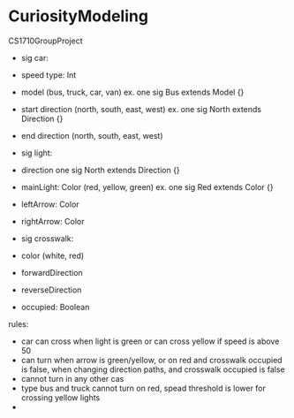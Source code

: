 # CuriosityModeling
CS1710GroupProject
- sig car:
-  speed type: Int 
-  model (bus, truck, car, van) ex. one sig Bus extends Model {}
-  start direction (north, south, east, west) ex. one sig North extends Direction {}
-  end direction (north, south, east, west)

- sig light:
-  direction one sig North extends Direction {}
-  mainLight: Color (red, yellow, green) ex. one sig Red extends Color {}
-  leftArrow: Color
-  rightArrow: Color

- sig crosswalk:
-  color (white, red)
-  forwardDirection
-  reverseDirection
-  occupied: Boolean

rules: 
- car can cross when light is green or can cross yellow if speed is above 50
- can turn when arrow is green/yellow, or on red and crosswalk occupied is false, when changing direction paths, and crosswalk occupied is false
- cannot turn in any other cas
- type bus and truck cannot turn on red, spead threshold is lower for crossing yellow lights
- 
